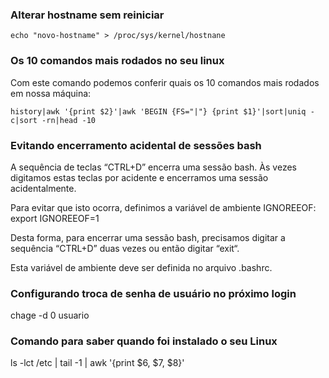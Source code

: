 ### Alterar hostname sem reiniciar
```shell
echo "novo-hostname" > /proc/sys/kernel/hostnane
```

### Os 10 comandos mais rodados no seu linux

Com este comando podemos conferir quais os 10 comandos mais rodados em nossa máquina:
```shell
history|awk '{print $2}'|awk 'BEGIN {FS="|"} {print $1}'|sort|uniq -c|sort -rn|head -10
```

### Evitando encerramento acidental de sessões bash
A sequência de teclas “CTRL+D” encerra uma sessão bash. Às vezes digitamos estas teclas por acidente e encerramos uma sessão acidentalmente.

Para evitar que isto ocorra, definimos a variável de ambiente IGNOREEOF:
  export IGNOREEOF=1

Desta forma, para encerrar uma sessão bash, precisamos digitar a sequência “CTRL+D” duas vezes ou então digitar “exit“.

Esta variável de ambiente deve ser definida no arquivo .bashrc.

### Configurando troca de senha de usuário no próximo login
chage -d 0 usuario

### Comando para saber quando foi instalado o seu Linux
ls -lct /etc | tail -1 | awk '{print $6, $7, $8}'